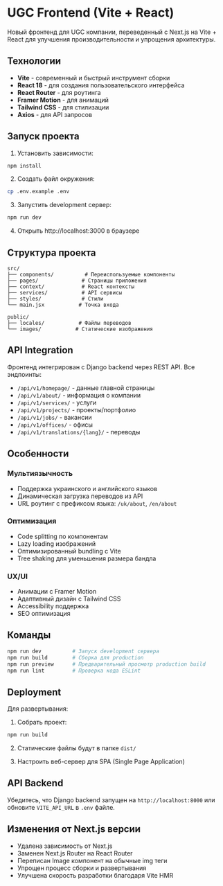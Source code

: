 # UGC Frontend (Vite + React)

Новый фронтенд для UGC компании, переведенный с Next.js на Vite + React для улучшения производительности и упрощения архитектуры.

## Технологии

- **Vite** - современный и быстрый инструмент сборки
- **React 18** - для создания пользовательского интерфейса  
- **React Router** - для роутинга
- **Framer Motion** - для анимаций
- **Tailwind CSS** - для стилизации
- **Axios** - для API запросов

## Запуск проекта

1. Установить зависимости:
```bash
npm install
```

2. Создать файл окружения:
```bash
cp .env.example .env
```

3. Запустить development сервер:
```bash
npm run dev
```

4. Открыть http://localhost:3000 в браузере

## Структура проекта

```
src/
├── components/          # Переиспользуемые компоненты
├── pages/              # Страницы приложения
├── context/            # React контексты
├── services/           # API сервисы
├── styles/             # Стили
└── main.jsx           # Точка входа

public/
├── locales/           # Файлы переводов
└── images/           # Статические изображения
```

## API Integration

Фронтенд интегрирован с Django backend через REST API. Все эндпоинты:

- `/api/v1/homepage/` - данные главной страницы
- `/api/v1/about/` - информация о компании  
- `/api/v1/services/` - услуги
- `/api/v1/projects/` - проекты/портфолио
- `/api/v1/jobs/` - вакансии
- `/api/v1/offices/` - офисы
- `/api/v1/translations/{lang}/` - переводы

## Особенности

### Мультиязычность
- Поддержка украинского и английского языков
- Динамическая загрузка переводов из API
- URL роутинг с префиксом языка: `/uk/about`, `/en/about`

### Оптимизация
- Code splitting по компонентам
- Lazy loading изображений
- Оптимизированный bundling с Vite
- Tree shaking для уменьшения размера бандла

### UX/UI
- Анимации с Framer Motion
- Адаптивный дизайн с Tailwind CSS
- Accessibility поддержка
- SEO оптимизация

## Команды

```bash
npm run dev          # Запуск development сервера
npm run build        # Сборка для production
npm run preview      # Предварительный просмотр production build
npm run lint         # Проверка кода ESLint
```

## Deployment

Для развертывания:

1. Собрать проект:
```bash
npm run build
```

2. Статические файлы будут в папке `dist/`

3. Настроить веб-сервер для SPA (Single Page Application)

## API Backend

Убедитесь, что Django backend запущен на `http://localhost:8000` или обновите `VITE_API_URL` в `.env` файле.

## Изменения от Next.js версии

- Удалена зависимость от Next.js
- Заменен Next.js Router на React Router
- Переписан Image компонент на обычные img теги
- Упрощен процесс сборки и развертывания
- Улучшена скорость разработки благодаря Vite HMR
